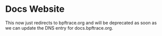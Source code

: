 # Docs Website

This now just redirects to bpftrace.org and will be deprecated 
as soon as we can update the DNS entry for docs.bpftrace.org.
